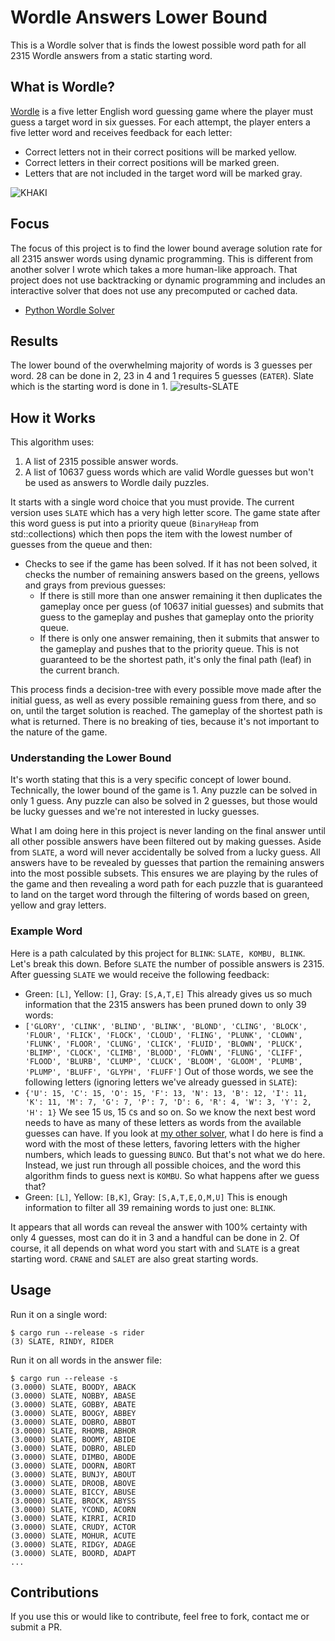 # Wordle Answers Lower Bound
This is a Wordle solver that is finds the lowest possible word path for all 2315 Wordle answers from a static starting word.

## What is Wordle?
[Wordle](https://www.nytimes.com/games/wordle/index.html) is a five letter English word guessing game where the player must guess a target word in six guesses. For each attempt, the player enters a five letter word and receives feedback for each letter:
- Correct letters not in their correct positions will be marked yellow.
- Correct letters in their correct positions will be marked green.
- Letters that are not included in the target word will be marked gray.

![KHAKI](https://user-images.githubusercontent.com/11002/184548002-2f5cc825-9ec6-47df-a703-7490a4eb593a.png)

## Focus
The focus of this project is to find the lower bound average solution rate for all 2315 answer words using dynamic programming. This is different from another solver I wrote which takes a more human-like approach. That project does not use backtracking or dynamic programming and includes an interactive solver that does not use any precomputed or cached data.
* [Python Wordle Solver](https://github.com/joshstephenson/Wordle-Solver)

## Results
The lower bound of the overwhelming majority of words is 3 guesses per word. 28 can be done in 2, 23 in 4 and 1 requires 5 guesses (`EATER`). Slate which is the starting word is done in 1.
![results-SLATE](https://user-images.githubusercontent.com/11002/184561760-3eca0cb5-10ec-4b36-b331-df060bf47030.png)

## How it Works
This algorithm uses:
1. A list of 2315 possible answer words.
2. A list of 10637 guess words which are valid Wordle guesses but won't be used as answers to Wordle daily puzzles.

It starts with a single word choice that you must provide. The current version uses `SLATE` which has a very high letter score. The game state after this word guess is put into a priority queue (`BinaryHeap` from std::collections) which then pops the item with the lowest number of guesses from the queue and then:
* Checks to see if the game has been solved. If it has not been solved, it checks the number of remaining answers based on the greens, yellows and grays from previous guesses:
  * If there is still more than one answer remaining it then duplicates the gameplay once per guess (of 10637 initial guesses) and submits that guess to the gameplay and pushes that gameplay onto the priority queue.
  * If there is only one answer remaining, then it submits that answer to the gameplay and pushes that to the priority queue. This is not guaranteed to be the shortest path, it's only the final path (leaf) in the current branch.

This process finds a decision-tree with every possible move made after the initial guess, as well as every possible remaining guess from there, and so on, until the target solution is reached. The gameplay of the shortest path is what is returned. There is no breaking of ties, because it's not important to the nature of the game.

### Understanding the Lower Bound
It's worth stating that this is a very specific concept of lower bound. Technically, the lower bound of the game is 1. Any puzzle can be solved in only 1 guess. Any puzzle can also be solved in 2 guesses, but those would be lucky guesses and we're not interested in lucky guesses.

What I am doing here in this project is never landing on the final answer until all other possible answers have been filtered out by making guesses. Aside from `SLATE`, a word will never accidentally be solved from a lucky guess. All answers have to be revealed by guesses that partion the remaining answers into the most possible subsets. This ensures we are playing by the rules of the game and then revealing a word path for each puzzle that is guaranteed to land on the target word through the filtering of words based on green, yellow and gray letters.

### Example Word
Here is a path calculated by this project for `BLINK`: `SLATE, KOMBU, BLINK`. Let's break this down. Before `SLATE` the number of possible answers is 2315. After guessing `SLATE` we would receive the following feedback:
- Green: `[L]`, Yellow: `[]`, Gray: `[S,A,T,E]`
This already gives us so much information that the 2315 answers has been pruned down to only 39 words:
- `['GLORY', 'CLINK', 'BLIND', 'BLINK', 'BLOND', 'CLING', 'BLOCK', 'FLOUR', 'FLICK', 'FLOCK', 'CLOUD', 'FLING', 'PLUNK', 'CLOWN', 'FLUNK', 'FLOOR', 'CLUNG', 'CLICK', 'FLUID', 'BLOWN', 'PLUCK', 'BLIMP', 'CLOCK', 'CLIMB', 'BLOOD', 'FLOWN', 'FLUNG', 'CLIFF', 'FLOOD', 'BLURB', 'CLUMP', 'CLUCK', 'BLOOM', 'GLOOM', 'PLUMB', 'PLUMP', 'BLUFF', 'GLYPH', 'FLUFF']`
Out of those words, we see the following letters (ignoring letters we've already guessed in `SLATE`):
- `{'U': 15, 'C': 15, 'O': 15, 'F': 13, 'N': 13, 'B': 12, 'I': 11, 'K': 11, 'M': 7, 'G': 7, 'P': 7, 'D': 6, 'R': 4, 'W': 3, 'Y': 2, 'H': 1}`
We see 15 `U`s, 15 `C`s and so on. So we know the next best word needs to have as many of these letters as words from the available guesses can have. If you look at [my other solver](https://github.com/joshstephenson/Wordle-Solver), what I do here is find a word with the most of these letters, favoring letters with the higher numbers, which leads to guessing `BUNCO`. But that's not what we do here. Instead, we just run through all possible choices, and the word this algorithm finds to guess next is `KOMBU`. So what happens after we guess that?
- Green: `[L]`, Yellow: `[B,K]`, Gray: `[S,A,T,E,O,M,U]`
This is enough information to filter all 39 remaining words to just one: `BLINK`.

It appears that all words can reveal the answer with 100% certainty with only 4 guesses, most can do it in 3 and a handful can be done in 2. Of course, it all depends on what word you start with and `SLATE` is a great starting word. `CRANE` and `SALET` are also great starting words.

## Usage
Run it on a single word:
```
$ cargo run --release -s rider
(3) SLATE, RINDY, RIDER
```

Run it on all words in the answer file:
```
$ cargo run --release -s 
(3.0000) SLATE, BOODY, ABACK
(3.0000) SLATE, NOBBY, ABASE
(3.0000) SLATE, GOBBY, ABATE
(3.0000) SLATE, BOOGY, ABBEY
(3.0000) SLATE, DOBRO, ABBOT
(3.0000) SLATE, RHOMB, ABHOR
(3.0000) SLATE, BOOMY, ABIDE
(3.0000) SLATE, DOBRO, ABLED
(3.0000) SLATE, DIMBO, ABODE
(3.0000) SLATE, DOORN, ABORT
(3.0000) SLATE, BUNJY, ABOUT
(3.0000) SLATE, DROOB, ABOVE
(3.0000) SLATE, BICCY, ABUSE
(3.0000) SLATE, BROCK, ABYSS
(3.0000) SLATE, YCOND, ACORN
(3.0000) SLATE, KIRRI, ACRID
(3.0000) SLATE, CRUDY, ACTOR
(3.0000) SLATE, MOHUR, ACUTE
(3.0000) SLATE, RIDGY, ADAGE
(3.0000) SLATE, BOORD, ADAPT
...
```

## Contributions
If you use this or would like to contribute, feel free to fork, contact me or submit a PR.
